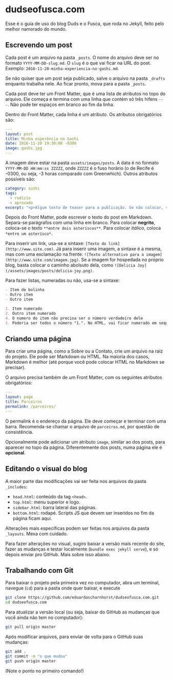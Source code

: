 # dudseofusca.com

Esse é o guia de uso do blog Duds e o Fusca, que roda no Jekyll, feito pelo melhor namorado do mundo.

## Escrevendo um post

Cada post é um arquivo na pasta `_posts`. O nome do arquivo deve ser no formato `YYYY-MM-DD-slug.md`. O `slug` é o que vai ficar na URL do post. Exemplo: `2016-11-20-minha-experiencia-no-gashi.md`.

Se não quiser que um post seja publicado, salve o arquivo na pasta `_drafts` enquanto trabalha nele. Ao ficar pronto, mova para a pasta `_posts`.

Cada post deve ter um Front Matter, que é uma lista de atributos no topo do arquivo. Ele começa e termina com uma linha que contém só três hifens `---`. Não pode ter espaços em branco ao fim da linha.

Dentro do Front Matter, cada linha é um atributo. Os atributos obrigatórios são:

```yaml
---
layout: post
title: Minha experência no Gashi
date: 2016-11-20 19:30:00 -0300
image: gashi.jpg
---
```

A imagem deve estar na pasta `assets/images/posts`. A data é no formato `YYYY-MM-DD HH:mm:ss ZZZZZ`, onde `ZZZZZ` é o fuso horário (o de Recife é -0300, ou seja, -3 horas comparado com Greenwhich). Outros atributos possíveis são:

```yaml
category: sushi
tags:
  - rodízio
  - aprovado
excerpt: "<p>Algum texto de teaser para a publicação. Se não colocar, vai ser automaticamente o primeiro parágrafo do post. Se colocar aqui, tem que por a tag de parágrafo HTML.</p>"
```

Depois do Front Matter, pode escrever o texto do post em Markdown. Separa-se parágrafos com uma linha em branco. Para colocar **negrito**, coloca-se o texto `**entre dois asteríscos**`. Para colocar *itálico*, coloca `*entre um asterísco*`.

Para inserir um link, usa-se a sintaxe: `[Texto do link](http://www.site.com)`. Já para inserir uma imagem, a sintaxe é a mesma, mas com uma exclamação na frente: `![Texto alternativo para a imagem](http://www.site.com/imagem.jpg)`. Se a imagem for hospedada no próprio blog, basta colocar o caminho abolsuto dela, como `![Delicia Joy](/assets/images/posts/delicia-joy.png)`.

Para fazer listas, numeradas ou não, usa-se a sintaxe:
```md
- Item de bolinha
- Outro item
- Outro item

1. Item numerado
2. Outro item numerado
4. O numero do item não precisa ser o número verdadeiro dele
1. Poderia ser todos o número "1.". No HTML, vai ficar numerado em sequencia corretamente.
```

## Criando uma página

Para criar uma página, como a Sobre ou a Contato, crie um arquivo na raíz do projeto. Ele pode ser Markdown ou HTML. Na maioria dos casos, Markdown é melhor (até porque você pode colocar HTML no Markdown se precisar).

O arquivo precisa também de um Front Matter, com os seguintes atributos obrigatórios:

```yaml
---
layout: page
title: Parceiros
permalink: /parceiros/
---
```

O permalink é o endereço da página. Ele deve começar e terminar com uma barra. Recomenda-se chamar o arquivo de `parceiros.md`, por questão de consistência.

Opcionalmente pode adicionar um atributo `image`, similar ao dos posts, para aparecer no topo da página. Diferentemente dos posts, numa página ele é **opcional**.

## Editando o visual do blog

A maior parte das modificações vai ser feita nos arquivos da pasta `_includes`:

* `head.html`: conteúdo da tag `<head>`.
* `top.html`: menu superior e logo.
* `sidebar.html`: barra lateral das páginas.
* `bottom.html`: rodapé. Scripts JS que devem ser inseridos no fim da página ficam aqui.

Alterações mais específicas podem ser feitas nos arquivos da pasta `_layouts`. Mexa com cuidado.

Para fazer alterações no visual, sugiro baixar a versão mais recente do site, fazer as mudanças e testar localmente (`bundle exec jekyll serve`), e só depois enviar pro GitHub. Mais sobre isso abaixo.

## Trabalhando com Git

Para baixar o projeto pela primeira vez no computador, abra um terminal, navegue (`cd`) para a pasta onde quer baixar, e execute

```bash
git clone https://github.com/eduardascharnhorst/dudseofusca.com.git
cd dudseofusca.com
```

Para atualizar a versão local (ou seja, baixar do GitHub as mudanças que você ainda não tem no computador):

```bash
git pull origin master
```

Após modificar arquivos, para enviar de volta para o GitHub suas mudanças:

```bash
git add .
git commit -m "o que mudou"
git push origin master
```

(Note o ponto no primeiro comando!)
